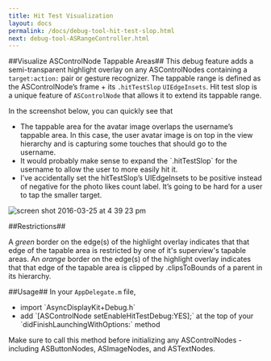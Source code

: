```yaml
---
title: Hit Test Visualization
layout: docs
permalink: /docs/debug-tool-hit-test-slop.html
next: debug-tool-ASRangeController.html
---
```


##Visualize ASControlNode Tappable Areas##
This debug feature adds a semi-transparent highlight overlay on any ASControlNodes containing a `target:action:` pair or gesture recognizer. The tappable range is defined as the ASControlNode’s frame + its `.hitTestSlop` `UIEdgeInsets`. Hit test slop is a unique feature of `ASControlNode` that allows it to extend its tappable range. 

In the screenshot below, you can quickly see that
<ul> 
  <li>The tappable area for the avatar image overlaps the username’s tappable area. In this case, the user avatar image is on top in the view hierarchy and is capturing some touches that should go to the username.</li>
  <li>It would probably make sense to expand the `.hitTestSlop` for the username to allow the user to more easily hit it.</li>
  <li>I’ve accidentally set the hitTestSlop’s UIEdgeInsets to be positive instead of negative for the photo likes count label. It’s going to be hard for a user to tap the smaller target.</li>
</ul>

![screen shot 2016-03-25 at 4 39 23 pm](https://cloud.githubusercontent.com/assets/3419380/14057034/e1e71450-f2b1-11e5-8091-3e6f22862994.png)

##Restrictions##

A _green_ border on the edge(s) of the highlight overlay indicates that that edge of the tapable area is restricted by one of it's superview's tapable areas. An _orange_ border on the edge(s) of the highlight overlay indicates that that edge of the tapable area is clipped by .clipsToBounds of a parent in its hierarchy. 

##Usage##
In your `AppDelegate.m` file, 
<ul>
  <li>import `AsyncDisplayKit+Debug.h`</li>
  <li>add `[ASControlNode setEnableHitTestDebug:YES];` at the top of your `didFinishLaunchingWithOptions:` method</li>
</ul>
Make sure to call this method before initializing any ASControlNodes - including ASButtonNodes, ASImageNodes, and ASTextNodes.
